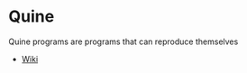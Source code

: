 # Quine
Quine programs are programs that can reproduce themselves

 * [Wiki](https://en.wikipedia.org/wiki/Quine_(computing))
